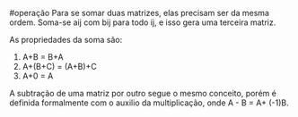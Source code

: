 #operação
Para se somar duas matrizes, elas precisam ser da mesma ordem.
Soma-se aij com bij para todo ij, e isso gera uma terceira matriz.

As propriedades da soma são:
1) A+B = B+A
2) A+(B+C) = (A+B)+C
3) A+0 = A

A subtração de uma matriz por outro segue o mesmo conceito, porém é definida formalmente com o auxilio da multiplicação, onde A - B = A+ (-1)B.